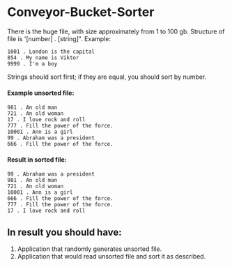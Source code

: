 # Conveyor-Bucket-Sorter

There is the huge file, with size approximately from 1 to 100 gb. 
Structure of file is '[number] . [string]". Example:

	1001 . London is the capital
	854 . My name is Viktor
	9999 . I'm a boy

Strings should sort first; if they are equal, you should sort by number.

#### Example unsorted file:

	981 . An old man
	721 . An old woman
	17 . I love rock and roll
	777 . Fill the power of the force.
	10001 . Ann is a girl
	99 . Abraham was a president
	666 . Fill the power of the force.

#### Result in sorted file:

	99 . Abraham was a president
	981 . An old man
	721 . An old woman
	10001 . Ann is a girl
	666 . Fill the power of the force.
	777 . Fill the power of the force.
	17 . I love rock and roll

## In result you should have:
1) Application that randomly generates unsorted file.
2) Application that would read unsorted file and sort it as described.